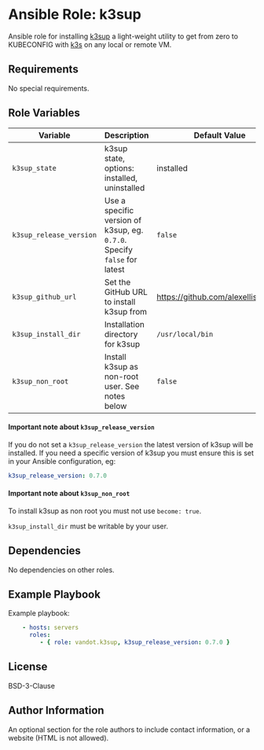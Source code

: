 # Ansible Role: k3sup

Ansible role for installing [k3sup](https://k3sup.dev/) a light-weight utility to get from zero to KUBECONFIG with [k3s](https://k3s.io/) on any local or remote VM.

## Requirements

No special requirements.

## Role Variables

| Variable                       | Description                                                              | Default Value                      |
|--------------------------------|--------------------------------------------------------------------------|------------------------------------|
| `k3sup_state`                  | k3sup state, options: installed, uninstalled                             | installed                          |
| `k3sup_release_version`        | Use a specific version of k3sup, eg. `0.7.0`. Specify `false` for latest | `false`                            |
| `k3sup_github_url`             | Set the GitHub URL to install k3sup from                                 | https://github.com/alexellis/k3sup |
| `k3sup_install_dir`            | Installation directory for k3sup                                         | `/usr/local/bin`                   |
| `k3sup_non_root`               | Install k3sup as non-root user. See notes below                          | `false`                            |

#### Important note about `k3sup_release_version`

If you do not set a `k3sup_release_version` the latest version of k3sup will be installed. If you need a specific version of k3sup you must ensure this is set in your Ansible configuration, eg:

```yaml
k3sup_release_version: 0.7.0
```

#### Important note about `k3sup_non_root`

To install k3sup as non root you must not use `become: true`.

`k3sup_install_dir` must be writable by your user.

## Dependencies

No dependencies on other roles.

## Example Playbook

Example playbook:

```yaml
    - hosts: servers
      roles:
         - { role: vandot.k3sup, k3sup_release_version: 0.7.0 }
```

## License

BSD-3-Clause

## Author Information

An optional section for the role authors to include contact information, or a website (HTML is not allowed).
